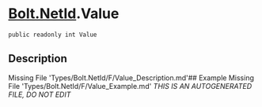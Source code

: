 # [Bolt.NetId](Types/Bolt.NetId.md).Value
`public readonly int Value`
## Description
Missing File 'Types/Bolt.NetId/F/Value_Description.md'## Example
Missing File 'Types/Bolt.NetId/F/Value_Example.md'
*THIS IS AN AUTOGENERATED FILE, DO NOT EDIT*
